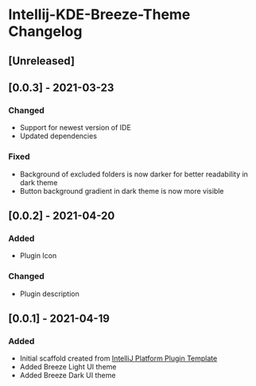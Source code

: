 <!-- Keep a Changelog guide -> https://keepachangelog.com -->

# Intellij-KDE-Breeze-Theme Changelog

## [Unreleased]

## [0.0.3] - 2021-03-23
### Changed
- Support for newest version of IDE
- Updated dependencies
  
### Fixed
- Background of excluded folders is now darker for better readability in dark theme
- Button background gradient in dark theme is now more visible

## [0.0.2] - 2021-04-20
### Added
- Plugin Icon

### Changed
- Plugin description

## [0.0.1] - 2021-04-19
### Added
- Initial scaffold created from [IntelliJ Platform Plugin Template](https://github.com/JetBrains/intellij-platform-plugin-template)
- Added Breeze Light UI theme
- Added Breeze Dark UI theme